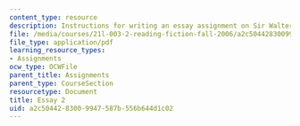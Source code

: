 ```yaml
---
content_type: resource
description: Instructions for writing an essay assignment on Sir Walter Scott.
file: /media/courses/21l-003-2-reading-fiction-fall-2006/a2c5044283009947587b556b644d1c02_essay2.pdf
file_type: application/pdf
learning_resource_types:
- Assignments
ocw_type: OCWFile
parent_title: Assignments
parent_type: CourseSection
resourcetype: Document
title: Essay 2
uid: a2c50442-8300-9947-587b-556b644d1c02
---
```

